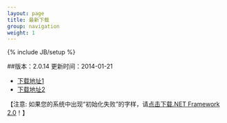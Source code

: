 ```yaml
---
layout: page
title: 最新下载
group: navigation
weight: 1
---
```


{% include JB/setup %}

##版本：2.0.14 更新时间：2014-01-21

  - <a href="http://pan.baidu.com/s/1dD5lDq5" target="_blank">下载地址1</a>
  - <a href="http://yunpan.cn/QzGYBmknQEqTW" target="_blank">下载地址2</a>
  
【注意: 如果您的系统中出现“初始化失败”的字样，请<a href="http://download.microsoft.com/download/c/6/e/c6e88215-0178-4c6c-b5f3-158ff77b1f38/NetFx20SP2_x86.exe" target="_blank">点击下载.NET Framework 2.0</a>！】
